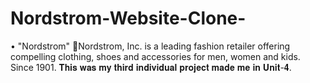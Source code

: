 # Nordstrom-Website-Clone-
• "Nordstrom" 🛒Nordstrom, Inc. is a leading fashion retailer offering compelling clothing, shoes and accessories for men, women and kids. Since 1901. 𝐓𝐡𝐢𝐬 𝐰𝐚𝐬 𝐦𝐲 𝐭𝐡𝐢𝐫𝐝 𝐢𝐧𝐝𝐢𝐯𝐢𝐝𝐮𝐚𝐥 𝐩𝐫𝐨𝐣𝐞𝐜𝐭 𝐦𝐚𝐝𝐞 𝐦𝐞 𝐢𝐧 𝐔𝐧𝐢𝐭-𝟒.
